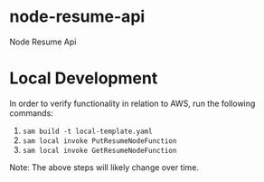 # node-resume-api
Node Resume Api

# Local Development

In order to verify functionality in relation to AWS, run the following commands:
1. `sam build -t local-template.yaml`
1.  `sam local invoke PutResumeNodeFunction`
1. `sam local invoke GetResumeNodeFunction`

Note:
The above steps will likely change over time.